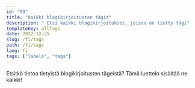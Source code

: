 ```yaml
---
id: "09"
title: "Kaikki blogikirjoitusten tägit"
description: " Etsi kaikki blogikirjoitukset, joissa on tietty tägi"
templateKey: allTags
date: 2022-12-25
slug: /fi/tags
path: /fi/tags
lang: fi
tags: ["labels", "tags"]
---
```


Etsitkö tietoa tietyistä blogikirjoitusten tägeistä? Tämä luettelo sisältää ne kaikki!
